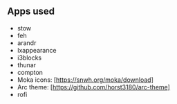 Apps used
---------
* stow
* feh
* arandr
* lxappearance
* i3blocks
* thunar
* compton
* Moka icons: [https://snwh.org/moka/download]
* Arc theme: [https://github.com/horst3180/arc-theme]
* rofi